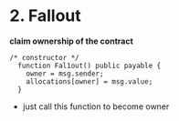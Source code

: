 # 2. Fallout
**claim ownership of the contract**
```
/* constructor */
  function Fal1out() public payable {
    owner = msg.sender;
    allocations[owner] = msg.value;
  }
```
- just call this function to become owner
